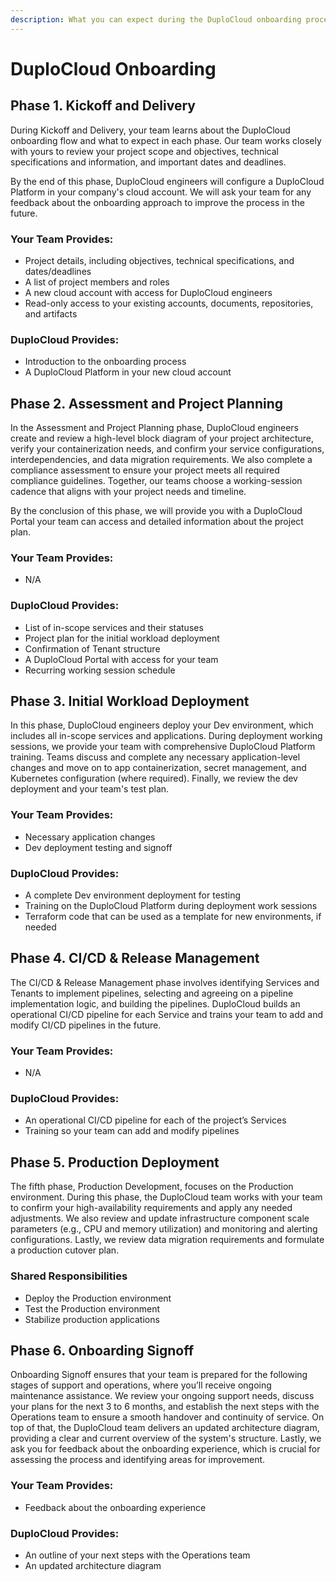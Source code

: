 ```yaml
---
description: What you can expect during the DuploCloud onboarding process
---
```


# DuploCloud Onboarding

## Phase 1. Kickoff and Delivery

During Kickoff and Delivery, your team learns about the DuploCloud onboarding flow and what to expect in each phase. Our team works closely with yours to review your project scope and objectives, technical specifications and information, and important dates and deadlines.&#x20;

By the end of this phase, DuploCloud engineers will configure a DuploCloud Platform in your company's cloud account. We will ask your team for any feedback about the onboarding approach to improve the process in the future.&#x20;

### Your Team Provides:&#x20;

* Project details, including objectives, technical specifications, and dates/deadlines
* A list of project members and roles
* A new cloud account with access for DuploCloud engineers
* Read-only access to your existing accounts, documents, repositories, and artifacts&#x20;

### DuploCloud Provides:

* Introduction to the onboarding process
* A DuploCloud Platform in your new cloud account

## Phase 2. Assessment and Project Planning

In the Assessment and Project Planning phase, DuploCloud engineers create and review a high-level block diagram of your project architecture, verify your containerization needs, and confirm your service configurations, interdependencies, and data migration requirements. We also complete a compliance assessment to ensure your project meets all required compliance guidelines. Together, our teams choose a working-session cadence that aligns with your project needs and timeline.&#x20;

By the conclusion of this phase, we will provide you with a DuploCloud Portal your team can access and detailed information about the project plan.

### Your Team Provides:&#x20;

* N/A

### DuploCloud Provides:

* List of in-scope services and their statuses
* Project plan for the initial workload deployment
* Confirmation of Tenant structure
* A DuploCloud Portal with access for your team
* Recurring working session schedule

## Phase 3. Initial Workload Deployment

In this phase, DuploCloud engineers deploy your Dev environment, which includes all in-scope services and applications. During deployment working sessions, we provide your team with comprehensive DuploCloud Platform training. Teams discuss and complete any necessary application-level changes and move on to app containerization, secret management, and Kubernetes configuration (where required). Finally, we review the dev deployment and your team's test plan.  &#x20;

### Your Team Provides:&#x20;

* Necessary application changes
* Dev deployment testing and signoff

### DuploCloud Provides:

* A complete Dev environment deployment for testing
* Training on the DuploCloud Platform during deployment work sessions
* Terraform code that can be used as a template for new environments, if needed

## Phase 4. CI/CD & Release Management

The CI/CD & Release Management phase involves identifying Services and Tenants to implement pipelines, selecting and agreeing on a pipeline implementation logic, and building the pipelines. DuploCloud builds an operational CI/CD pipeline for each Service and trains your team to add and modify CI/CD pipelines in the future. &#x20;

### Your Team Provides:&#x20;

* N/A

### DuploCloud Provides:

* An operational CI/CD pipeline for each of the project’s Services
* Training so your team can add and modify pipelines

## Phase 5. Production Deployment

The fifth phase, Production Development, focuses on the Production environment. During this phase, the DuploCloud team works with your team to confirm your high-availability requirements and apply any needed adjustments. We also review and update infrastructure component scale parameters (e.g., CPU and memory utilization) and monitoring and alerting configurations. Lastly, we review data migration requirements and formulate a production cutover plan.&#x20;

### Shared Responsibilities

* Deploy the Production environment
* Test the Production environment
* Stabilize production applications

## Phase 6. Onboarding Signoff

Onboarding Signoff ensures that your team is prepared for the following stages of support and operations, where you’ll receive ongoing maintenance assistance. We review your ongoing support needs, discuss your plans for the next 3 to 6 months, and establish the next steps with the Operations team to ensure a smooth handover and continuity of service. On top of that, the DuploCloud team delivers an updated architecture diagram, providing a clear and current overview of the system's structure. Lastly, we ask you for feedback about the onboarding experience, which is crucial for assessing the process and identifying areas for improvement.

### Your Team Provides:&#x20;

* Feedback about the onboarding experience

### DuploCloud Provides:

* An outline of your next steps with the Operations team
* An updated architecture diagram&#x20;
